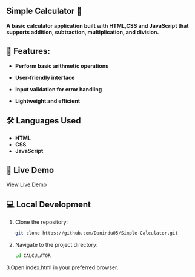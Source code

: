 ## Simple Calculator 🧮


**A basic calculator application built with HTML,CSS and JavaScript that supports addition, subtraction, multiplication, and division.**

## 🌟 Features:

- **Perform basic arithmetic operations**

- **User-friendly interface**

- **Input validation for error handling**

- **Lightweight and efficient**

## 🛠️ Languages Used
- **HTML**
- **CSS**
- **JavaScript**


## 🚀 Live Demo
[View Live Demo](https://dn-calculator.tiiny.site/)

## 💻 Local Development

1. Clone the repository:
   ```sh
   git clone https://github.com/Danindu05/Simple-Calculator.git
2. Navigate to the project directory:
   ```sh
   cd CALCULATOR
3.Open index.html in your preferred browser.


